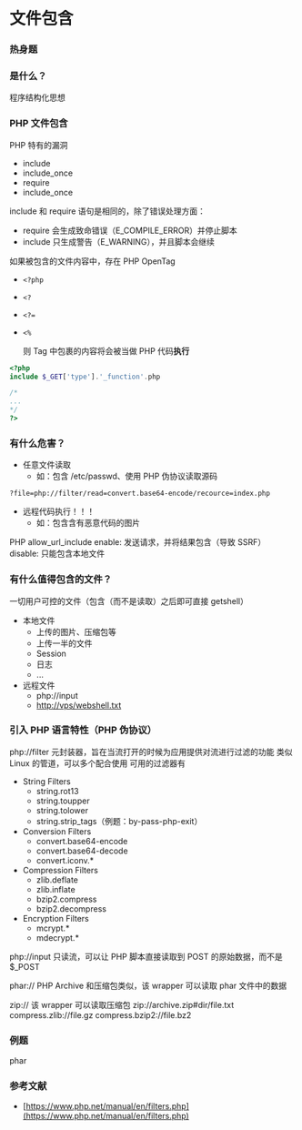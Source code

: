 # 文件包含

### 热身题

### 是什么？

程序结构化思想

### PHP 文件包含

PHP 特有的漏洞

* include
* include\_once
* require
* include\_once

include 和 require 语句是相同的，除了错误处理方面：

* require 会生成致命错误（E\_COMPILE\_ERROR）并停止脚本
* include 只生成警告（E\_WARNING），并且脚本会继续

如果被包含的文件内容中，存在 PHP OpenTag

* `<?php`
* `<?`
* `<?=`
* `<%`

  则 Tag 中包裹的内容将会被当做 PHP 代码**执行**

```php
<?php
include $_GET['type'].'_function'.php

/*
...
*/
?>
```

### 有什么危害？

* 任意文件读取
  * 如：包含 /etc/passwd、使用 PHP 伪协议读取源码

```text
?file=php://filter/read=convert.base64-encode/recource=index.php
```

* 远程代码执行！！！
  * 如：包含含有恶意代码的图片

PHP allow\_url\_include enable: 发送请求，并将结果包含（导致 SSRF） disable: 只能包含本地文件

### 有什么值得包含的文件？

一切用户可控的文件（包含（而不是读取）之后即可直接 getshell）

* 本地文件
  * 上传的图片、压缩包等
  * 上传一半的文件
  * Session
  * 日志
  * ...
* 远程文件
  * php://input
  * [http://vps/webshell.txt](http://vps/webshell.txt)

### 引入 PHP 语言特性（PHP 伪协议）

php://filter 元封装器，旨在当流打开的时候为应用提供对流进行过滤的功能 类似 Linux 的管道，可以多个配合使用 可用的过滤器有

* String Filters
  * string.rot13
  * string.toupper
  * string.tolower
  * string.strip\_tags（例题：by-pass-php-exit）
* Conversion Filters
  * convert.base64-encode
  * convert.base64-decode
  * convert.iconv.\*
* Compression Filters
  * zlib.deflate
  * zlib.inflate
  * bzip2.compress
  * bzip2.decompress
* Encryption Filters
  * mcrypt.\*
  * mdecrypt.\* 

php://input 只读流，可以让 PHP 脚本直接读取到 POST 的原始数据，而不是 $\_POST

phar:// PHP Archive 和压缩包类似，该 wrapper 可以读取 phar 文件中的数据

zip:// 该 wrapper 可以读取压缩包 zip://archive.zip\#dir/file.txt compress.zlib://file.gz compress.bzip2://file.bz2

### 例题

phar

### 参考文献

* [https://www.php.net/manual/en/filters.php](https://www.php.net/manual/en/filters.php)

